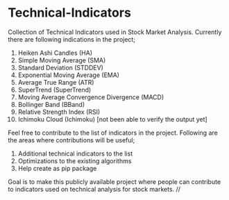 # Technical-Indicators
Collection of Technical Indicators used in Stock Market Analysis. Currently there are following indications in the project;

1. Heiken Ashi Candles (HA)
2. Simple Moving Average (SMA)
3. Standard Deviation (STDDEV)
4. Exponential Moving Average (EMA)
5. Average True Range (ATR)
6. SuperTrend (SuperTrend)
7. Moving Average Convergence Divergence (MACD)
8. Bollinger Band (BBand)
9. Relative Strength Index (RSI)
10. Ichimoku Cloud (Ichimoku) [not been able to verify the output yet]

Feel free to contribute to the list of indicators in the project. Following are the areas where contributions will be useful;

1. Additional technical indicators to the list
2. Optimizations to the existing algorithms
3. Help create as pip package

Goal is to make this publicly available project where people can contribute to indicators used on technical analysis for stock markets.
//
